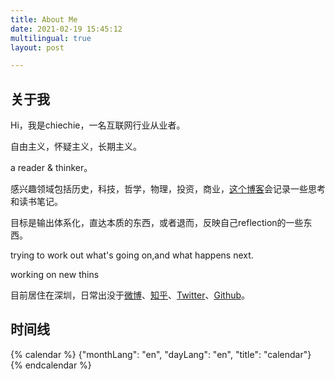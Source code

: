 ```yaml
---
title: About Me
date: 2021-02-19 15:45:12
multilingual: true
layout: post

---
```


## 关于我

Hi，我是chiechie，一名互联网行业从业者。

自由主义，怀疑主义，长期主义。

a reader & thinker。

感兴趣领域包括历史，科技，哲学，物理，投资，商业，[这个博客](https://chiechie.github.io)会记录一些思考和读书笔记。

目标是输出体系化，直达本质的东西，或者退而，反映自己reflection的一些东西。

trying to work out what's going on,and what happens next.

working on new thins

目前居住在深圳，日常出没于[微博](https://weibo.com/chiechie/home?wvr=5)、[知乎](https://www.zhihu.com/people/chiechie8)、[Twitter](https://twitter.com/stellazhao9)、[Github](https://github.com/chiechie)。

## 时间线

{% calendar %}
{"monthLang": "en", "dayLang": "en", "title": "calendar"}
{% endcalendar %}

